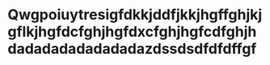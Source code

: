 # Qwgpoiuytresigfdkkjddfjkkjhgffghjkjgflkjhgfdcfghjhgfdxcfghjhgfcdfghjhdadadadadadadadazdssdsdfdfdffgf